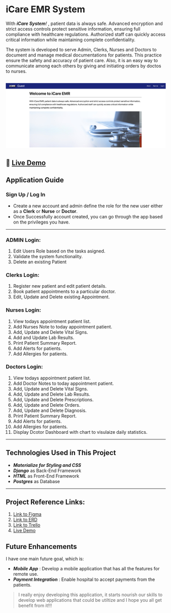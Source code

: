 # iCare EMR System

With _**iCare System**!_ , patient data is always safe. Advanced encryption and strict access controls protect sensitive information, ensuring full compliance with healthcare regulations. Authorized staff can quickly access critical information while maintaining complete confidentiality.

The system is developed to serve Admin, Clerks, Nurses and Doctors to document and manage medical documentations for patients. This practice ensure the safety and accuracy of patient care. Also, it is an easy way to communicate among each others by giving and initiating orders by doctos to nurses.

![Home](main_app/static/images/HomePage.jpg)
---
🔗 [Live Demo](www.google.com)
---
## Application Guide

### Sign Up / Log In

- Create a new account and admin define the role for the new user either as a **Clerk** or **Nurse** or **Doctor**.
- Once Successfully account created, you can go through the app based on the privileges you have.
---

### ADMIN Login:

1. Edit Users Role based on the tasks asigned.
2. Validate the system functionality.
3. Delete an existing Patient

### Clerks Login:

1. Register new patient and edit patient details.
2. Book patient appointments to a particular doctor.
3. Edit, Update and Delete existing Appointment.

### Nurses Login:

1. View todays appointment patient list.
2. Add Nurses Note to today appointment patient.
3. Add, Update and Delete Vital Signs.
4. Add and Update Lab Results.
5. Print Patient Summary Report.
6. Add Alerts for patients.
7. Add Allergies for patients.

### Doctors Login:

1. View todays appointment patient list.
2. Add Doctor Notes to today appointment patient.
3. Add, Update and Delete Vital Signs.
4. Add, Update and Delete Lab Results.
5. Add, Update and Delete Prescriptions.
6. Add, Update and Delete Orders.
7. Add, Update and Delete Diagnosis.
8. Print Patient Summary Report.
9. Add Alerts for patients.
10. Add Allergies for patients.
11. Display Dcotor Dashboard with chart to visulaize daily statistics.

---

## Technologies Used in This Project

- _**Materialize for Styling and CSS**_
- _**Django**_ as Back-End Framework
- _**HTML**_ as Front-End Framework
- _**Postgres**_ as Database


---

## Project Reference Links:
1. [Link to Figma](https://www.figma.com/board/QEhzoD4vtPMV17gL1NfREd/iCare-Figma?node-id=0-1&t=LbnHouKxWNbuwylt-1)
2. [Link to ERD](https://lucid.app/lucidchart/136f155d-0d17-456a-a62a-6d3f405c85a6/edit?viewport_loc=-2877%2C-789%2C3900%2C2271%2C0_0&invitationId=inv_7a794c36-45a0-4fb5-8472-9b143786959a)
3. [Link to Trello](https://trello.com/b/Y7xSL7rL/icare)
4. [Live Demo](www.google.com)

## Future Enhancements

I have one main future goal, which is:
- _**Mobile App**_ : Develop a mobile application that has all the features for remote use.
- _**Payment Integration**_ : Enable hospital to accept payments from the patients.


> I really enjoy developing this application, it starts nourish our skills to develop web applications that could be utiltize and I hope you all get benefit from it!!!
